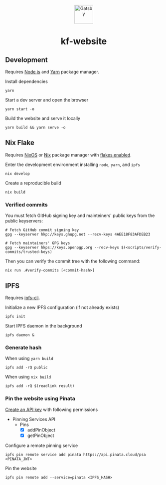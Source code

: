 <p align="center">
  <a href="https://www.gatsbyjs.com/?utm_source=starter&utm_medium=readme&utm_campaign=minimal-starter">
    <img alt="Gatsby" src="https://www.gatsbyjs.com/Gatsby-Monogram.svg" width="60" />
  </a>
</p>
<h1 align="center">
  kf-website
</h1>

## Development

Requires [Node.js](https://nodejs.org/) and [Yarn](https://yarnpkg.com/) package manager.

Install dependencies

```shell
yarn
```

Start a dev server and open the browser

``` shell
yarn start -o
```

Build the website and serve it locally

``` shell
yarn build && yarn serve -o
```

## Nix Flake

Requires [NixOS](https://nixos.org/) or [Nix](https://nix.dev/) package manager with [flakes enabled](https://nixos.wiki/wiki/Flakes#Installing_flakes).

Enter the development environment installing `node`, `yarn`, and `ipfs`

``` shell
nix develop
```

Create a reproducible build

``` shell
nix build
```

### Verified commits

You must fetch GitHub signing key and mainteiners' public keys from the public keyservers:

```shell
# Fetch GitHub commit signing key
gpg --keyserver hkp://keys.gnupg.net --recv-keys 4AEE18F83AFDEB23

# Fetch maintainers' GPG keys
gpg --keyserver hkps://keys.openpgp.org --recv-keys $(<scripts/verify-commits/trusted-keys)
```

Then you can verify the commit tree with the following command:
  
```shell
nix run .#verify-commits [<commit-hash>]
```

## IPFS

Requires [ipfs-cli](https://docs.ipfs.io/how-to/command-line-quick-start/). 

Initialize a new IPFS configuration (if not already exists)

``` shell
ipfs init
```

Start IPFS daemon in the background 

``` shell
ipfs daemon &
```

### Generate hash

When using `yarn build`

``` shell
ipfs add -rQ public
```

When using `nix build`

``` shell
ipfs add -rQ $(readlink result) 
```

### Pin the website using Pinata

[Create an API key](https://app.pinata.cloud/keys) with following permissions

- Pinning Services API
  - Pins
    - [x] addPinObject
    - [x] getPinObject

Configure a remote pinning service

``` shell
ipfs pin remote service add pinata https://api.pinata.cloud/psa <PINATA_JWT>
```

Pin the website

``` shell
ipfs pin remote add --service=pinata <IPFS_HASH>
```
